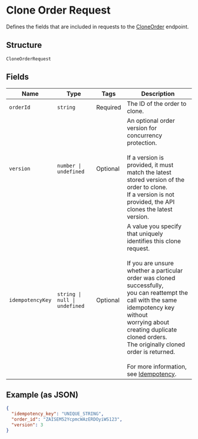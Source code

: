 
# Clone Order Request

Defines the fields that are included in requests to the
[CloneOrder](../api/orders.md#clone-order) endpoint.

## Structure

`CloneOrderRequest`

## Fields

| Name | Type | Tags | Description |
|  --- | --- | --- | --- |
| `orderId` | `string` | Required | The ID of the order to clone. |
| `version` | `number \| undefined` | Optional | An optional order version for concurrency protection.<br/><br/>If a version is provided, it must match the latest stored version of the order to clone.<br/>If a version is not provided, the API clones the latest version. |
| `idempotencyKey` | `string \| null \| undefined` | Optional | A value you specify that uniquely identifies this clone request.<br/><br/>If you are unsure whether a particular order was cloned successfully,<br/>you can reattempt the call with the same idempotency key without<br/>worrying about creating duplicate cloned orders.<br/>The originally cloned order is returned.<br/><br/>For more information, see [Idempotency](https://developer.squareup.com/docs/build-basics/common-api-patterns/idempotency). |

## Example (as JSON)

```json
{
  "idempotency_key": "UNIQUE_STRING",
  "order_id": "ZAISEM52YcpmcWAzERDOyiWS123",
  "version": 3
}
```

